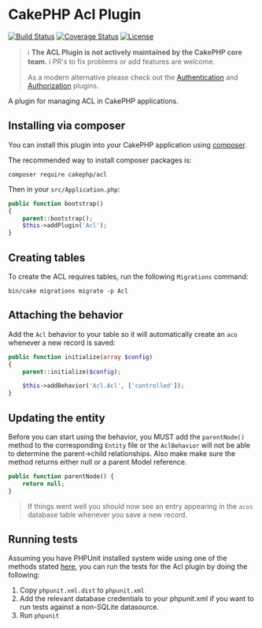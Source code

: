 # CakePHP Acl Plugin

[![Build Status](https://img.shields.io/travis/cakephp/acl/master.svg?style=flat-square)](https://travis-ci.org/cakephp/acl)
[![Coverage Status](https://img.shields.io/codecov/c/github/cakephp/acl.svg?style=flat-square)](https://codecov.io/github/cakephp/acl)
[![License](https://img.shields.io/badge/license-MIT-brightgreen.svg?style=flat-square)](LICENSE.txt)

> ℹ️ **The ACL Plugin is not actively maintained by the CakePHP core team.** ℹ️ PR's to fix problems or add features are welcome.
>
> As a modern alternative please check out the [Authentication](https://github.com/cakephp/authentication) and [Authorization](https://github.com/cakephp/authorization) plugins.

A plugin for managing ACL in CakePHP applications.

## Installing via composer

You can install this plugin into your CakePHP application using [composer](https://getcomposer.org).

The recommended way to install composer packages is:

```
composer require cakephp/acl
```

Then in your `src/Application.php`:
```php
public function bootstrap()
{
    parent::bootstrap();
    $this->addPlugin('Acl');
}
```

## Creating tables

To create the ACL requires tables, run the following `Migrations` command:

```
bin/cake migrations migrate -p Acl
```

## Attaching the behavior

Add the `Acl` behavior to your table so it will automatically create an `aco` whenever a new record is saved:

```php
public function initialize(array $config)
{
    parent::initialize($config);

    $this->addBehavior('Acl.Acl', ['controlled']);
}
```

## Updating the entity

Before you can start using the behavior, you MUST add the `parentNode()` method to the corresponding `Entity` file or the `AclBehavior` will not be able to determine the parent->child relationships. Also make make sure the method returns either null or a parent Model reference.

```php
public function parentNode() {
    return null;
}
```

> If things went well you should now see an entry appearing in the
> `acos` database table whenever you save a new record.

## Running tests

Assuming you have PHPUnit installed system wide using one of the methods stated
[here](https://phpunit.de/manual/current/en/installation.html), you can run the
tests for the Acl plugin by doing the following:

1. Copy `phpunit.xml.dist` to `phpunit.xml`
2. Add the relevant database credentials to your phpunit.xml if you want to run tests against
   a non-SQLite datasource.
3. Run `phpunit`
